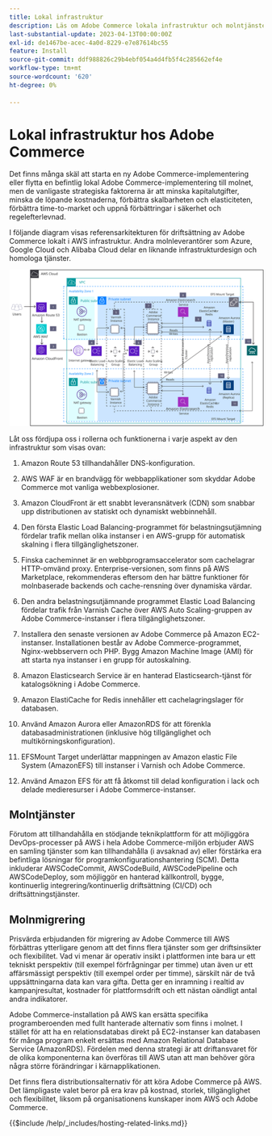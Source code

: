 ```yaml
---
title: Lokal infrastruktur
description: Läs om Adobe Commerce lokala infrastruktur och molntjänster från tredje part.
last-substantial-update: 2023-04-13T00:00:00Z
exl-id: de1467be-acec-4a0d-8229-e7e87614bc55
feature: Install
source-git-commit: ddf988826c29b4ebf054a4d4fb5f4c285662ef4e
workflow-type: tm+mt
source-wordcount: '620'
ht-degree: 0%

---
```


# Lokal infrastruktur hos Adobe Commerce

Det finns många skäl att starta en ny Adobe Commerce-implementering eller flytta en befintlig lokal Adobe Commerce-implementering till molnet, men de vanligaste strategiska faktorerna är att minska kapitalutgifter, minska de löpande kostnaderna, förbättra skalbarheten och elasticiteten, förbättra time-to-market och uppnå förbättringar i säkerhet och regelefterlevnad.

I följande diagram visas referensarkitekturen för driftsättning av Adobe Commerce lokalt i AWS infrastruktur. Andra molnleverantörer som Azure, Google Cloud och Alibaba Cloud delar en liknande infrastrukturdesign och homologa tjänster.

![Diagram som visar Adobe Commerce-infrastruktur som värd för sig på molntjänster från tredje part](/help/assets/playbooks/on-premises-infrastructure.svg)

Låt oss fördjupa oss i rollerna och funktionerna i varje aspekt av den infrastruktur som visas ovan:

1. Amazon Route 53 tillhandahåller DNS-konfiguration.

1. AWS WAF är en brandvägg för webbapplikationer som skyddar Adobe Commerce mot vanliga webbexplosioner.

1. Amazon CloudFront är ett snabbt leveransnätverk (CDN) som snabbar upp distributionen av statiskt och dynamiskt webbinnehåll.

1. Den första Elastic Load Balancing-programmet för belastningsutjämning fördelar trafik mellan olika instanser i en AWS-grupp för automatisk skalning i flera tillgänglighetszoner.

1. Finska cacheminnet är en webbprogramsaccelerator som cachelagrar HTTP-omvänd proxy. Enterprise-versionen, som finns på AWS Marketplace, rekommenderas eftersom den har bättre funktioner för molnbaserade backends och cache-rensning över dynamiska värdar.

1. Den andra belastningsutjämnande programmet Elastic Load Balancing fördelar trafik från Varnish Cache över AWS Auto Scaling-gruppen av Adobe Commerce-instanser i flera tillgänglighetszoner.

1. Installera den senaste versionen av Adobe Commerce på Amazon EC2-instanser. Installationen består av Adobe Commerce-programmet, Nginx-webbservern och PHP. Bygg Amazon Machine Image (AMI) för att starta nya instanser i en grupp för autoskalning.

1. Amazon Elasticsearch Service är en hanterad Elasticsearch-tjänst för katalogsökning i Adobe Commerce.

1. Amazon ElastiCache for Redis innehåller ett cachelagringslager för databasen.

1. Använd Amazon Aurora eller AmazonRDS för att förenkla databasadministrationen (inklusive hög tillgänglighet och multikörningskonfiguration).

1. EFSMount Target underlättar mappningen av Amazon elastic File System (AmazonEFS) till instanser i Varnish och Adobe Commerce.

1. Använd Amazon EFS för att få åtkomst till delad konfiguration i lack och delade medieresurser i Adobe Commerce-instanser.

## Molntjänster

Förutom att tillhandahålla en stödjande teknikplattform för att möjliggöra DevOps-processer på AWS i hela Adobe Commerce-miljön erbjuder AWS en samling tjänster som kan tillhandahålla (i avsaknad av) eller förstärka era befintliga lösningar för programkonfigurationshantering (SCM). Detta inkluderar AWSCodeCommit, AWSCodeBuild, AWSCodePipeline och AWSCodeDeploy, som möjliggör en hanterad källkontroll, bygge, kontinuerlig integrering/kontinuerlig driftsättning (CI/CD) och driftsättningstjänster.

## Molnmigrering

Prisvärda erbjudanden för migrering av Adobe Commerce till AWS förbättras ytterligare genom att det finns flera tjänster som ger driftsinsikter och flexibilitet. Vad vi menar är operativ insikt i plattformen inte bara ur ett tekniskt perspektiv (till exempel förfrågningar per timme) utan även ur ett affärsmässigt perspektiv (till exempel order per timme), särskilt när de två uppsättningarna data kan vara gifta. Detta ger en inramning i realtid av kampanjresultat, kostnader för plattformsdrift och ett nästan oändligt antal andra indikatorer.

Adobe Commerce-installation på AWS kan ersätta specifika programberoenden med fullt hanterade alternativ som finns i molnet. I stället för att ha en relationsdatabas direkt på EC2-instanser kan databasen för många program enkelt ersättas med Amazon Relational Database Service (AmazonRDS). Fördelen med denna strategi är att driftansvaret för de olika komponenterna kan överföras till AWS utan att man behöver göra några större förändringar i kärnapplikationen.

Det finns flera distributionsalternativ för att köra Adobe Commerce på AWS. Det lämpligaste valet beror på era krav på kostnad, storlek, tillgänglighet och flexibilitet, liksom på organisationens kunskaper inom AWS och Adobe Commerce.

{{$include /help/_includes/hosting-related-links.md}}
